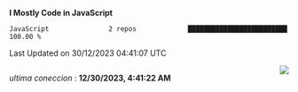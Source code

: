 
<!--START_SECTION:waka-->
**I Mostly Code in JavaScript** 

```text
JavaScript               2 repos             █████████████████████████   100.00 % 
```




 Last Updated on 30/12/2023 04:41:07 UTC
<!--END_SECTION:waka-->

<div style="display: flex; justify-content: space-between;">
 <p align="right"><i>ultima coneccion</i> : <b>12/30/2023, 4:41:22 AM</b></p> 
 <img src="https://img.shields.io/badge/GitHub%20Action%20Status-Online-brightgreen?style=flat&logo=githubactions&logoColor=%23ffffff&labelColor=%23181717&color=%232088FF" />
</div>

